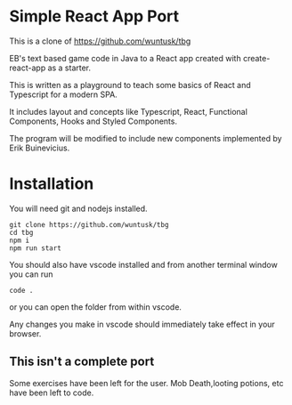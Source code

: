 # Simple React App Port
This is a clone of https://github.com/wuntusk/tbg

EB's text based game code in Java to a React app created with create-react-app as a starter.

This is written as a playground to teach some basics of React and Typescript for a modern SPA.

It includes layout and concepts like Typescript, React, Functional Components, Hooks and Styled Components.

The program will be modified to include new components implemented by Erik Buinevicius.


# Installation

You will need git and nodejs installed.

```
git clone https://github.com/wuntusk/tbg
cd tbg
npm i
npm run start
```

You should also have vscode installed and from another terminal window you can run
```
code .
```

or you can open the folder from within vscode.

Any changes you make in vscode should immediately take effect in your browser.


## This isn't a complete port

Some exercises have been left for the user. Mob Death,looting potions, etc have been left to code.